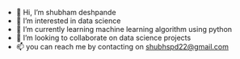 - 👋 Hi, I’m shubham deshpande
- 👀 I’m interested in data science
- 🌱 I’m currently learning machine learning algorithm using python
- 💞️ I’m looking to collaborate on data science projects
- 📫 you can reach me by contacting on shubhspd22@gmail.com

<!---
spdpbn/spdpbn is a ✨ special ✨ repository because its `README.md` (this file) appears on your GitHub profile.
You can click the Preview link to take a look at your changes.
--->
